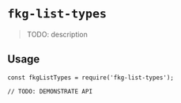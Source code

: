 # `fkg-list-types`

> TODO: description

## Usage

```
const fkgListTypes = require('fkg-list-types');

// TODO: DEMONSTRATE API
```
